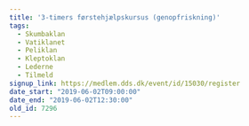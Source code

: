 ```yaml
---
title: '3-timers førstehjælpskursus (genopfriskning)'
tags:
  - Skumbaklan
  - Vatiklanet
  - Peliklan
  - Kleptoklan
  - Lederne
  - Tilmeld
signup_link: https://medlem.dds.dk/event/id/15030/register
date_start: "2019-06-02T09:00:00"
date_end: "2019-06-02T12:30:00"
old_id: 7296
---
```

